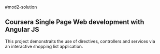﻿#mod2-solution
## Coursera Single Page Web development with Angular JS 
This project demonstraits the use of directives, controllers and services via an interactive shopping list application.
